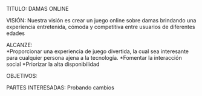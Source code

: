 TITULO: DAMAS ONLINE

VISIÓN:  Nuestra visión es crear un juego online sobre damas brindando una experiencia entretenida, cómoda y competitiva entre usuarios de diferentes edades

ALCANZE:  
*Proporcionar una experiencia de juego divertida, la cual sea interesante para cualquier persona ajena a la tecnología.
*Fomentar la interacción social
*Priorizar la alta disponibilidad

OBJETIVOS:  



PARTES INTERESADAS:  Probando cambios

